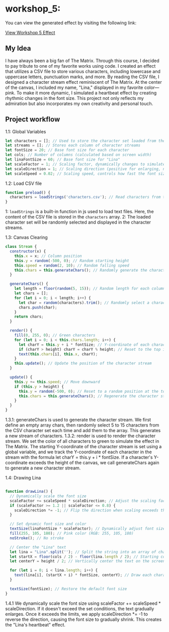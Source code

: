 # workshop_5:

You can view the generated effect by visiting the following link:

[View Workshop 5 Effect](  https://tianhui1112.github.io/workshop-5/)


## My Idea


I have always been a big fan of The Matrix. Through this course, I decided to pay tribute to one of my favorite works using code. I created an effect that utilizes a CSV file to store various characters, including lowercase and uppercase letters, punctuation marks, and more. By reading the CSV file, I designed a character stream effect reminiscent of The Matrix. At the center of the canvas, I included my name, "Lina," displayed in my favorite color—pink. To make it more dynamic, I simulated a heartbeat effect by creating rhythmic changes in the font size. This project not only reflects my admiration but also incorporates my own creativity and personal touch.





## Project workflow


1.1: Global Variables

```javascript
let characters = []; // Used to store the character set loaded from the CSV file
let streams = []; // Stores each column of character streams
let fontSize = 20; // Base font size for each character
let cols; // Number of columns (calculated based on screen width)
let linaFontSize = 60; // Base font size for "Lina"
let scaleFactor = 1; // Scaling factor, dynamically changes to simulate a "heartbeat"
let scaleDirection = 1; // Scaling direction (positive for enlarging, negative for shrinking)
let scaleSpeed = 0.02; // Scaling speed, controls how fast the font size changes
```




1.2: Load CSV file

```javascript
function preload() {
  characters = loadStrings('characters.csv'); // Read characters from the CSV file, where each line corresponds to one character
}


```


1: `loadStrings` is a built-in function in js used to load text files. Here, the content of the CSV file is stored in the `characters` array.
2: The loaded character set will be randomly selected and displayed in the character streams.



1.3: Canvas Clearing
```javascript
class Stream {
  constructor(x) {
    this.x = x; // Column position
    this.y = random(-500, 0); // Random starting height
    this.speed = random(2, 10); // Random falling speed
    this.chars = this.generateChars(); // Randomly generate the character stream
  }

  generateChars() {
    let length = floor(random(5, 15)); // Random length for each column's character stream
    let chars = [];
    for (let i = 0; i < length; i++) {
      let char = random(characters).trim(); // Randomly select a character from the CSV data
      chars.push(char);
    }
    return chars;
  }

  render() {
    fill(0, 255, 0); // Green characters
    for (let i = 0; i < this.chars.length; i++) {
      let charY = this.y + i * fontSize; // Y-coordinate of each character
      if (charY > height) charY = charY % height; // Reset to the top if it goes off-screen
      text(this.chars[i], this.x, charY);
    }
    this.update(); // Update the position of the character stream
  }

  update() {
    this.y += this.speed; // Move downward
    if (this.y > height) {
      this.y = random(-500, 0); // Reset to a random position at the top
      this.chars = this.generateChars(); // Regenerate the character stream
    }
  }
}

```

1.3.1: generateChars is used to generate the character stream. We first define an empty array chars, then randomly select 5 to 15 characters from the CSV character set each time and add them to the array. This generates a new stream of characters.
1.3.2: render is used to render the character stream. We set the color of all characters to green to simulate the effect in The Matrix. The starting Y-coordinate of the character stream is set using a global variable, and we track the Y-coordinate of each character in the stream with the formula let charY = this.y + i * fontSize. If a character's Y-coordinate exceeds the height of the canvas, we call generateChars again to generate a new character stream.

1.4: Drawing Lina
```javascript

function drawLina() {
  // Dynamically scale the font size
  scaleFactor += scaleSpeed * scaleDirection; // Adjust the scaling factor based on scaling speed and direction
  if (scaleFactor >= 1.2 || scaleFactor <= 0.8) {
    scaleDirection *= -1; // Flip the direction when scaling exceeds the range
  }

  // Set dynamic font size and color
  textSize(linaFontSize * scaleFactor); // Dynamically adjust font size based on the scaling factor
  fill(255, 105, 180); // Pink color (RGB: 255, 105, 180)
  noStroke(); // No stroke

  // Center the "Lina" text
  let lina = "Lina".split(''); // Split the string into an array of characters
  let startX = floor(cols / 2) - floor(lina.length / 2); // Starting column index to ensure the text is centered
  let centerY = height / 2; // Vertically center the text on the screen

  for (let i = 0; i < lina.length; i++) {
    text(lina[i], (startX + i) * fontSize, centerY); // Draw each character one by one
  }

  textSize(fontSize); // Restore the default font size
}

```

1.4.1 We dynamically scale the font size using scaleFactor += scaleSpeed * scaleDirection. If it doesn't exceed the set conditions, the text gradually enlarges. Once it exceeds the limits, we apply scaleDirection *= -1 to reverse the direction, causing the font size to gradually shrink. This creates the "Lina's heartbeat" effect.
